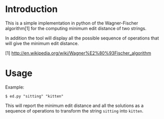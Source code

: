 Introduction
============

This is a simple implementation in python of the Wagner-Fischer algorithm[1]
for the computing minimum edit distance of two strings.

In addition the tool will display all the possible sequence of operations
that will give the minimum edit distance.


[1] http://en.wikipedia.org/wiki/Wagner%E2%80%93Fischer_algorithm

Usage
=====

Example:

```
$ ed.py "sitting" "kitten"
```

This will report the minimum edit distance and all the solutions
as a sequence of operations to transform the string ``sitting``
into ``kitten``.
